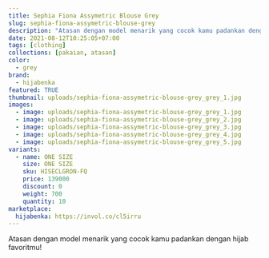 ```yaml
---
title: Sephia Fiona Assymetric Blouse Grey
slug: sephia-fiona-assymetric-blouse-grey
description: "Atasan dengan model menarik yang cocok kamu padankan dengan hijab favoritmu!"
date: 2021-08-12T10:25:05+07:00
tags: [clothing]
collections: [pakaian, atasan]
color:
  - grey
brand:
  - hijabenka
featured: TRUE
thumbnail: uploads/sephia-fiona-assymetric-blouse-grey_grey_1.jpg
images:
  - image: uploads/sephia-fiona-assymetric-blouse-grey_grey_1.jpg
  - image: uploads/sephia-fiona-assymetric-blouse-grey_grey_2.jpg
  - image: uploads/sephia-fiona-assymetric-blouse-grey_grey_3.jpg
  - image: uploads/sephia-fiona-assymetric-blouse-grey_grey_4.jpg
  - image: uploads/sephia-fiona-assymetric-blouse-grey_grey_5.jpg
variants:
  - name: ONE SIZE
    size: ONE SIZE
    sku: HISECLGRON-FQ
    price: 139000
    discount: 0
    weight: 700
    quantity: 10
marketplace:
  hijabenka: https://invol.co/cl5irru
---
```


Atasan dengan model menarik yang cocok kamu padankan dengan hijab favoritmu!
